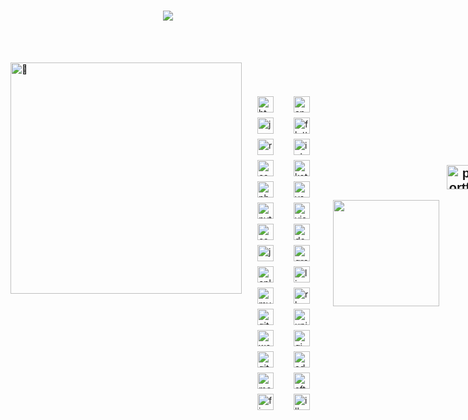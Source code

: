 <h1 align="center">
    <a href="https://https://maizan.infinityfreeapp.com" target="_blank">
        <img src="https://readme-typing-svg.herokuapp.com/?font=Pacifico&size=35&center=true&vCenter=true&width=500&height=70&duration=3000&pause=2000&color=FFFFFF&lines=Hey+it's+Maizan!;+I'm+a+Developer+and+Designer.;" />
    </a>
</h1>

<br>



<br>
<p align="left">
  <img align="left" width="370" alt="🦑" src="https://gist.githubusercontent.com/maiz-an/1af49adc577ff00e0b5bef9044965acf/raw/general.svg" />
</p>


 <!--
<p align="center">
    <img height="155em" src="https://github-profile-summary-cards.vercel.app/api/cards/profile-details?username=maiz-an&theme=github_dark&timestamp=12345" alt="Your GitHub stats" />
    <img height="155em" src="https://github-profile-summary-cards.vercel.app/api/cards/stats?username=maiz-an&theme=github_dark&timestamp=12345" />
</p>
--->

<div style="display: flex; align-items: center; justify-content: space-between; gap: 12px;">
    <br/>
  <!-- Icons div to the left of the GIF -->
  <!-- Icons div to the left of the GIF -->
<div style="display: flex; flex-wrap: wrap; justify-content: flex-start; gap: 8px; max-width: 100%; flex: 1; padding-left: 10px; padding-right: 10px;">
    <img src="https://cdn.jsdelivr.net/gh/devicons/devicon/icons/html5/html5-original.svg" height="26" alt="html5 logo" />
    <img src="https://cdn.jsdelivr.net/gh/devicons/devicon/icons/javascript/javascript-original.svg" height="26" alt="javascript logo" />
    <img src="https://cdn.jsdelivr.net/gh/devicons/devicon/icons/react/react-original.svg" height="26" alt="react logo" />
    <img src="https://cdn.jsdelivr.net/gh/devicons/devicon/icons/css3/css3-original.svg" height="26" alt="css3 logo" />
    <img src="https://cdn.jsdelivr.net/gh/devicons/devicon/icons/php/php-original.svg" height="26" alt="php logo" />
<img src="https://cdn.jsdelivr.net/gh/devicons/devicon/icons/python/python-original.svg" height="26" alt="python logo" />
    <img src="https://cdn.jsdelivr.net/gh/devicons/devicon/icons/csharp/csharp-original.svg" height="26" alt="csharp logo" />
    <img src="https://cdn.jsdelivr.net/gh/devicons/devicon/icons/java/java-original.svg" height="26" alt="java logo" />
    <img src="https://cdn.jsdelivr.net/gh/devicons/devicon/icons/cplusplus/cplusplus-original.svg" height="26" alt="cplusplus logo" />
<img src="https://cdn.jsdelivr.net/gh/devicons/devicon/icons/mysql/mysql-original.svg" height="26" alt="mysql logo" />
    <img src="https://cdn.jsdelivr.net/gh/devicons/devicon/icons/git/git-original.svg" height="26" alt="git logo" />
 <img src="https://cdn.simpleicons.org/wordpress/21759B" height="26" alt="wordpress logo" />
    <img src="https://skillicons.dev/icons?i=github" height="26" alt="github logo" />
    <img src="https://skillicons.dev/icons?i=mongodb" height="26" alt="mongodb logo" />
    <img src="https://cdn.jsdelivr.net/gh/devicons/devicon/icons/figma/figma-original.svg" height="26" alt="figma logo" />
</div>

<div style="display: flex; flex-wrap: wrap; justify-content: flex-start; gap: 8px; padding-left: 10px; padding-right: 10px;">
    <img src="https://cdn.jsdelivr.net/gh/devicons/devicon/icons/androidstudio/androidstudio-original.svg" height="26" alt="androidstudio logo" />
    <img src="https://cdn.jsdelivr.net/gh/devicons/devicon/icons/flutter/flutter-original.svg" height="26" alt="flutter logo" />
    <img src="https://cdn.jsdelivr.net/gh/devicons/devicon/icons/intellij/intellij-original.svg" height="26" alt="intellij logo" />
    <img src="https://cdn.jsdelivr.net/gh/devicons/devicon/icons/kotlin/kotlin-original.svg" height="26" alt="kotlin logo" />
    <img src="https://cdn.jsdelivr.net/gh/devicons/devicon/icons/vscode/vscode-original.svg" height="26" alt="vscode logo" />
    <img src="https://cdn.jsdelivr.net/gh/devicons/devicon/icons/visualstudio/visualstudio-plain.svg" height="26" alt="visualstudio logo" />
 <img src="https://cdn.jsdelivr.net/gh/devicons/devicon/icons/docker/docker-original.svg" height="26" alt="docker logo" />
    <img src="https://cdn.jsdelivr.net/gh/devicons/devicon/icons/gradle/gradle-original.svg" height="26" alt="gradle logo" />
    <img src="https://cdn.jsdelivr.net/gh/devicons/devicon/icons/linux/linux-original.svg" height="26" alt="linux logo" />
    <img src="https://cdn.jsdelivr.net/gh/devicons/devicon/icons/r/r-original.svg" height="26" alt="r logo" />
    <img src="https://cdn.jsdelivr.net/gh/devicons/devicon/icons/unity/unity-original.svg" height="26" alt="unity logo" />
  <img src="https://cdn.jsdelivr.net/gh/devicons/devicon/icons/gimp/gimp-original.svg" height="26" alt="gimp logo" />
    <img src="https://skillicons.dev/icons?i=ps" height="26" alt="adobephotoshop logo" />
    <img src="https://cdn.jsdelivr.net/gh/devicons/devicon/icons/aftereffects/aftereffects-original.svg" height="26" alt="aftereffects logo" />
    <img src="https://cdn.jsdelivr.net/gh/devicons/devicon/icons/illustrator/illustrator-plain.svg" height="26" alt="illustrator logo" />
</div>

<br/>

<!-- GIF and Social Links Div -->
<div style="display: flex; flex-direction: column; align-items: flex-end; gap: 10px;">
  <div style="display: flex; justify-content: flex-end; gap: 12px;">
    <!-- GIF -->
    <img align="right" height="170"             
    src="https://media3.giphy.com/media/v1.Y2lkPTc5MGI3NjExNWNtZzR4MjhvYW9raG55NGd4cGx3dTl0cDF4bzcwZmp5OXBvazZpcyZlcD12MV9pbnRlcm5hbF9naWZfYnlfaWQmY3Q9cw/vKhKsyEFVK4IuEKzWY/giphy.gif" />
  </div>
</div>



<div style="text-align: right; padding-top: 70px; font-family: 'Ubuntu', sans-serif; font-size: 20px; font-weight: bold; color: #333; display: flex; flex-direction: column; align-items: flex-end; gap: 10px;">

<h5 style="color: #00BFFF;">
    Ping me on these!
</h5>

<div style="display: inline-flex; gap: 20px;">

 <a href="https://maizan.infinityfreeapp.com/" target="_blank" style="display: inline-block;">
     <img src="https://i.postimg.cc/XNszWDtJ/favmin.png" height="39" alt="portfolio logo" />
  </a>

<!-- Instagram button with the Instagram logo from the provided URL -->
<a href="https://discordapp.com/users/963477933849215046" target="_blank" style="display: inline-block;">
<img src="https://img.icons8.com/?size=100&id=LIGCjf5dKGrN&format=png&color=000000" height="41" alt="instagram logo" />
</a>

<!-- LinkedIn button with the LinkedIn logo from the provided URL -->
<a href="https://www.linkedin.com/in/mohamed-maizan-1b29a1307/" target="_blank" style="display: inline-block;">
<img src="https://img.icons8.com/?size=100&id=13930&format=png&color=000000" height="41" alt="linkedin logo" />
</a>

  <!-- Gmail button with Gmail logo -->
<a href="mailto:mohamedmaizanunas@gmail.com?subject=hey!&body=I came from your GitHub." target="_blank" style="display: inline-block;">
<img src="https://img.icons8.com/?size=100&id=eFPBXQop6V2m&format=png&color=000000" height="41" alt="gmail logo" />
</a>
  <!-- Instagram button with Instagram logo (second instance) -->
 <a href="https://www.instagram.com/ziezanq" target="_blank" style="display: inline-block;">
  <img src="https://img.icons8.com/?size=100&id=Xy10Jcu1L2Su&format=png&color=000000" height="41" alt="instagram logo" />
  </a>


</div>

<!-- Include Ubuntu font -->
<link href="https://fonts.googleapis.com/css2?family=Ubuntu:wght@400;700&display=swap" rel="stylesheet">



######

<img align="left" src="https://visitor-badge.laobi.icu/badge?page_id=maiz-an.maiz-an&left_color=red" />

<br/><br/>

<p align="left" style="display: inline-block;" >
    <img height="110em" src="https://github-profile-summary-cards.vercel.app/api/cards/profile-details?username=maiz-an&theme=github_dark&timestamp=12345" alt="Your GitHub stats" style="display: inline-block;"/>
    <img height="110em" src="https://github-profile-summary-cards.vercel.app/api/cards/stats?username=maiz-an&theme=github_dark&timestamp=12345" style="display: inline-block;"/>
</p>

<img src="https://raw.githubusercontent.com/maiz-an/maiz-an/output/snake.svg" alt="Snake animation" />
